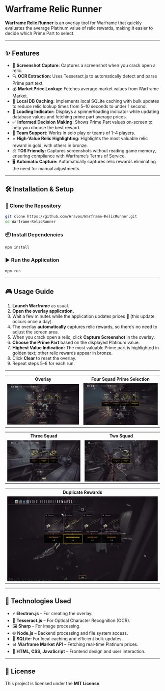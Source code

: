 # Warframe Relic Runner

**Warframe Relic Runner** is an overlay tool for Warframe that quickly evaluates the average Platinum value of relic rewards, making it easier to decide which Prime Part to select.

---

## ✨ Features

- 📸 **Screenshot Capture:** Captures a screenshot when you crack open a relic.
- 🔍 **OCR Extraction:** Uses Tesseract.js to automatically detect and parse Prime part text.
- 💰 **Market Price Lookup:** Fetches average market values from Warframe Market.
- 💾 **Local DB Caching:** Implements local SQLite caching with bulk updates to reduce relic lookup times from 5–10 seconds to under 1 second.
- 🔄 **Loading Indicator:** Displays a spinner/loading indicator while updating database values and fetching prime part average prices.
- ✅ **Informed Decision Making:** Shows Prime Part values on-screen to help you choose the best reward.
- 👥 **Team Support:** Works in solo play or teams of 1–4 players.
- ⭐ **High-Value Relic Highlighting:** Highlights the most valuable relic reward in gold, with others in bronze.
- ⚖ **TOS Friendly:** Captures screenshots without reading game memory, ensuring compliance with Warframe’s Terms of Service.
- 🖥 **Automatic Capture:** Automatically captures relic rewards eliminating the need for manual adjustments.

---

## 🛠 Installation & Setup

### 🔽 Clone the Repository
```sh
git clone https://github.com/Aravos/Warframe-RelicRunner.git
cd Warframe-RelicRunner
```

### 📦 Install Dependencies
```sh
npm install
```

### ▶ Run the Application
```sh
npm run
```

---

## 🎮 Usage Guide

1. **Launch Warframe** as usual.
2. **Open the overlay application.**
3. Wait a few minutes while the application updates prices 💾 (this update occurs once a day).
4. The overlay **automatically** captures relic rewards, so there’s no need to adjust the screen area.
5. When you crack open a relic, click **Capture Screenshot** in the overlay.
6. **Choose the Prime Part** based on the displayed Platinum value.
7. **Highest Value Indication:** The most valuable Prime part is highlighted in golden text; other relic rewards appear in bronze.
8. Click **Clear** to reset the overlay.
9. Repeat steps 5–8 for each run.
---

<table>
  <tr>
    <th style="text-align:center;">Overlay</th>
    <th style="text-align:center;">Four Squad Prime Selection</th>
  </tr>
  <tr>
    <td><img src="screenshots/1.webp" alt="Overlay Example"></td>
    <td><img src="screenshots/2.webp" alt="Prime Part Selection"></td>
  </tr>
</table>

<table>
  <tr>
    <th style="text-align:center;">Three Squad</th>
    <th style="text-align:center;">Two Squad</th>
  </tr>
  <tr>
    <td><img src="screenshots/3.webp" alt="3-Person Squad"></td>
    <td><img src="screenshots/4.webp" alt="2-Person Squad"></td>
  </tr>
</table>

<table>
  <tr>
    <th style="text-align:center;">Duplicate Rewards</th>
  </tr>
  <tr>
    <td><img src="screenshots/5.webp" alt="Duplicates"></td>
  </tr>
</table>

---
## 🔧 Technologies Used
- ⚡ **Electron.js** – For creating the overlay.
- 🧠 **Tesseract.js** – For Optical Character Recognition (OCR).
- 🖼 **Sharp** – For image processing.
- 🌐 **Node.js** – Backend processing and file system access.
- 💾 **SQLite:** For local caching and efficient bulk updates.
- 📊 **Warframe Market API** – Fetching real-time Platinum prices.
- 🎨 **HTML, CSS, JavaScript** – Frontend design and user interaction.

---

## 📜 License
This project is licensed under the **MIT License**.